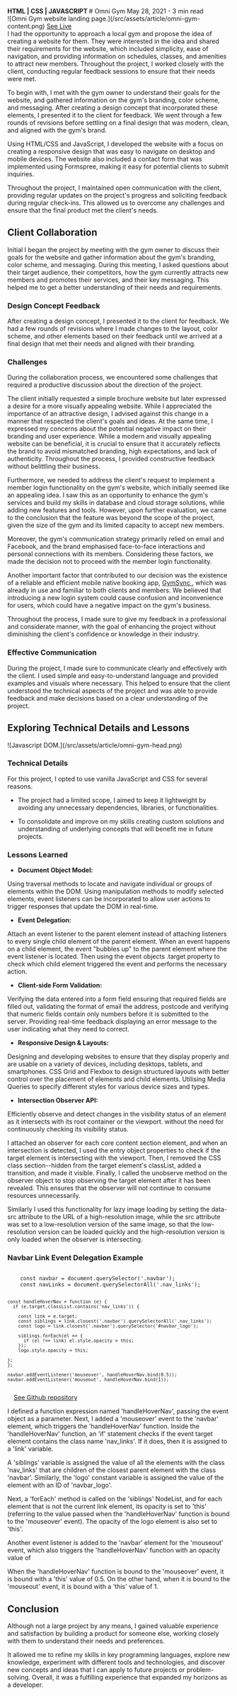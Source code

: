 <section className='article__header'>
  <span> 
    <strong>
    HTML | CSS | JAVASCRIPT
    </strong>
  </span>
  # Omni Gym
  <span>
    May 28, 2021 - 3 min read
  </span>
</section>

<section className='article__banner'>
  ![Omni Gym website landing page.](/src/assets/article/omni-gym-content.png)
  <span className='article__banner-caption'>
    <a
      href='https://atrp87.github.io/Omni_Gym/'
      target='_blank'
      rel='noopener noreferrer'
      aria-label='Go to hosted project'
      >
      See Live
    </a>
  </span>
</section>

<section className='article__body'>
  <div className='content'>
I had the opportunity to approach a local gym and propose the idea of creating a website for them. They were interested in the idea and shared their requirements for the website, which included simplicity, ease of navigation, and providing information on schedules, classes, and amenities to attract new members. Throughout the project, I worked closely with the client, conducting regular feedback sessions to ensure that their needs were met.

To begin with, I met with the gym owner to understand their goals for the website, and gathered information on the gym's branding, color scheme, and messaging. After creating a design concept that incorporated these elements, I presented it to the client for feedback. We went through a few rounds of revisions before settling on a final design that was modern, clean, and aligned with the gym's brand.

Using HTML/CSS and JavaScript, I developed the website with a focus on creating a responsive design that was easy to navigate on desktop and mobile devices. The website also included a contact form that was implemented using Formspree, making it easy for potential clients to submit inquiries.

Throughout the project, I maintained open communication with the client, providing regular updates on the project's progress and soliciting feedback during regular check-ins. This allowed us to overcome any challenges and ensure that the final product met the client's needs.

## Client Collaboration

Initial I began the project by meeting with the gym owner to discuss their goals for the website and gather information about the gym's branding, color scheme, and messaging. During this meeting, I asked questions about their target audience, their competitors, how the gym currently attracts new members and promotes their services, and their key messaging. This helped me to get a better understanding of their needs and requirements.

### Design Concept Feedback

After creating a design concept, I presented it to the client for feedback. We had a few rounds of revisions where I made changes to the layout, color scheme, and other elements based on their feedback until we arrived at a final design that met their needs and aligned with their branding.

### Challenges

During the collaboration process, we encountered some challenges that required a productive discussion about the direction of the project.

The client initially requested a simple brochure website but later expressed a desire for a more visually appealing website. While I appreciated the importance of an attractive design, I advised against this change in a manner that respected the client's goals and ideas. At the same time, I expressed my concerns about the potential negative impact on their branding and user experience. While a modern and visually appealing website can be beneficial, it is crucial to ensure that it accurately reflects the brand to avoid mismatched branding, high expectations, and lack of authenticity. Throughout the process, I provided constructive feedback without belittling their business.

Furthermore, we needed to address the client's request to implement a member login functionality on the gym's website, which initially seemed like an appealing idea. I saw this as an opportunity to enhance the gym's services and build my skills in database and cloud storage solutions, while adding new features and tools. However, upon further evaluation, we came to the conclusion that the feature was beyond the scope of the project, given the size of the gym and its limited capacity to accept new members.

Moreover, the gym's communication strategy primarily relied on email and Facebook, and the brand emphasised face-to-face interactions and personal connections with its members. Considering these factors, we made the decision not to proceed with the member login functionality.

Another important factor that contributed to our decision was the existence of a reliable and efficient mobile native booking app, <a
      href='https://www.gymsync.co.uk/'
      target='_blank'
      rel='noopener noreferrer'
      aria-label='go to gymsync website'
      >
GymSync
</a>, which was already in use and familiar to both clients and members. We believed that introducing a new login system could cause confusion and inconvenience for users, which could have a negative impact on the gym's business.

Throughout the process, I made sure to give my feedback in a professional and considerate manner, with the goal of enhancing the project without diminishing the client's confidence or knowledge in their industry.

### Effective Communication

During the project, I made sure to communicate clearly and effectively with the client. I used simple and easy-to-understand language and provided examples and visuals where necessary. This helped to ensure that the client understood the technical aspects of the project and was able to provide feedback and make decisions based on a clear understanding of the project.

## Exploring Technical Details and Lessons

<section className='article__banner'>
  ![Javascript DOM.](/src/assets/article/omni-gym-head.png)
</section>

### Technical Details

For this project, I opted to use vanilla JavaScript and CSS for several reasons.

- The project had a limited scope, I aimed to keep it lightweight by avoiding any unnecessary dependencies, libraries, or functionalities.

- To consolidate and improve on my skills creating custom solutions and understanding of underlying concepts that will benefit me in future projects.

### Lessons Learned

- <strong>Document Object Model:</strong>

Using traversal methods to locate and navigate individual or groups of elements within the DOM. Using manipulation methods to modify selected elements, event listeners can be incorporated to allow user actions to trigger responses that update the DOM in real-time.

- <strong>Event Delegation:</strong>

Attach an event listener to the parent element instead of attaching listeners to every single child element of the parent element. When an event happens on a child element, the event "bubbles up" to the parent element where the event listener is located.
Then using the event objects .target property to check which child element triggered the event and performs the necessary action.

- <strong>Client-side Form Validation:</strong>

Verifying the data entered into a form field ensuring that required fields are filled out, validating the format of email the address, postcode and verifying that numeric fields contain only numbers before it is submitted to the server. Providing real-time feedback displaying an error message to the user indicating what they need to correct.

- <strong>Responsive Design & Layouts:</strong>

Designing and developing websites to ensure that they display properly and are usable on a variety of devices, including desktops, tablets, and smartphones.
CSS Grid and Flexbox to design structured layouts with better control over the placement of elements and child elements. Utilising Media Queries to specify different styles for various device sizes and types.

- <strong>Intersection Observer API:</strong>

Efficiently observe and detect changes in the visibility status of an element as it intersects with its root container or the viewport. without the need for continuously checking its visibility status.

I attached an observer for each core content section element, and when an intersection is detected, I used the entry object properties to check if the target element is intersecting with the viewport. Then, I removed the CSS class section--hidden from the target element's classList, added a transition, and made it visible. Finally, I called the unobserve method on the observer object to stop observing the target element after it has been revealed. This ensures that the observer will not continue to consume resources unnecessarily.

Similarly I used this functionality for <span className='article__content-highlight'>lazy image loading</span> by setting the data-src attribute to the URL of a high-resolution image, while the src attribute was set to a low-resolution version of the same image, so that the low-resolution version can be loaded quickly and the high-resolution version is only loaded when the observer is intersecting.

### Navbar Link Event Delegation Example

<section className='article__banner'>
  <Code language="javascript">
    const navbar = document.querySelector('.navbar');
    const navLinks = document.querySelectorAll('.nav_links');

    const handleHoverNav = function (e) {
      if (e.target.classList.contains('nav_links')) {

        const link = e.target;
        const siblings = link.closest('.navbar').querySelectorAll('.nav_links');
        const logo = link.closest('.navbar').querySelector('#navbar_logo');

        siblings.forEach(el => {
          if (el !== link) el.style.opacity = this;
        });
        logo.style.opacity = this;

    };
    };

    navbar.addEventListener('mouseover', handleHoverNav.bind(0.5));
    navbar.addEventListener('mouseout', handleHoverNav.bind(1));

  </Code>
  <span className='article__banner-caption'>
  <a
        href='https://github.com/atrp87/Omni_Gym'
        target='_blank'
        rel='noopener noreferrer'
        aria-label='Go to project Github repository'
        >
  See Github repository
  </a>
  </span>
</section>

I defined a function expression named <span className='article__content-highlight'>'handleHoverNav'</span>, passing the event object as a parameter.
Next, I added a <span className='article__content-highlight'>'mouseover'</span> event to the <span className='article__content-highlight'>'navbar'</span> element, which triggers the <span className='article__content-highlight'>'handleHoverNav'</span> function.
Inside the <span className='article__content-highlight'>'handleHoverNav'</span> function, an <span className='article__content-highlight'>'if'</span> statement checks if the event target element contains the class name <span className='article__content-highlight'>'nav_links'</span>. If it does, then it is assigned to a <span className='article__content-highlight'>'link'</span> variable.

A <span className='article__content-highlight'>'siblings'</span> variable is assigned the value of all the elements with the class <span className='article__content-highlight'>'nav_links'</span> that are children of the closest parent element with the class <span className='article__content-highlight'>'navbar'</span>. Similarly, the <span className='article__content-highlight'>'logo'</span> constant variable is assigned the value of the element with an ID of <span className='article__content-highlight'>'navbar_logo'</span>.

Next, a <span className='article__content-highlight'>'forEach'</span> method is called on the <span className='article__content-highlight'>'siblings'</span> NodeList, and for each element that is not the current link element, its opacity is set to <span className='article__content-highlight'>'this'</span> (referring to the value passed when the <span className='article__content-highlight'>'handleHoverNav'</span> function is bound to the <span className='article__content-highlight'>'mouseover'</span> event). The opacity of the logo element is also set to <span className='article__content-highlight'>'this'</span>.

Another event listener is added to the <span className='article__content-highlight'>'navbar'</span> element for the <span className='article__content-highlight'>'mouseout'</span> event, which also triggers the <span className='article__content-highlight'>'handleHoverNav'</span> function with an opacity value of

When the <span className='article__content-highlight'>'handleHoverNav'</span> function is bound to the <span className='article__content-highlight'>'mouseover'</span> event, it is bound with a <span className='article__content-highlight'>'this'</span> value of 0.5. On the other hand, when it is bound to the <span className='article__content-highlight'>'mouseout'</span> event, it is bound with a <span className='article__content-highlight'>'this'</span> value of 1.

## Conclusion

Although not a large project by any means, I gained valuable experience and satisfaction by building a product for someone else, working closely with them to understand their needs and preferences.

It allowed me to refine my skills in key programming languages, explore new knowledge, experiment with different tools and technologies, and discover new concepts and ideas that I can apply to future projects or problem-solving. Overall, it was a fulfilling experience that expanded my horizons as a developer.

  </div>
</section>

